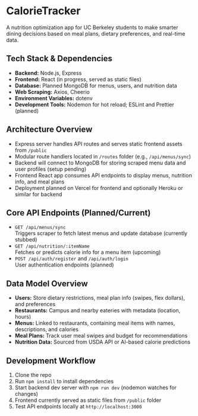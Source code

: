# CalorieTracker

A nutrition optimization app for UC Berkeley students to make smarter dining decisions based on meal plans, dietary preferences, and real-time data.



## Tech Stack & Dependencies

- **Backend:** Node.js, Express  
- **Frontend:** React (in progress, served as static files)  
- **Database:** Planned MongoDB for menus, users, and nutrition data  
- **Web Scraping:** Axios, Cheerio  
- **Environment Variables:** dotenv  
- **Development Tools:** Nodemon for hot reload; ESLint and Prettier (planned)



## Architecture Overview

- Express server handles API routes and serves static frontend assets from `/public`  
- Modular route handlers located in `/routes` folder (e.g., `/api/menus/sync`)  
- Backend will connect to MongoDB for storing scraped menu data and user profiles (setup pending)  
- Frontend React app consumes API endpoints to display menus, nutrition info, and meal plans  
- Deployment planned on Vercel for frontend and optionally Heroku or similar for backend


## Core API Endpoints (Planned/Current)

- `GET /api/menus/sync`  
  Triggers scraper to fetch latest menus and update database (currently stubbed)  
- `GET /api/nutrition/:itemName`  
  Fetches or predicts calorie info for a menu item (upcoming)  
- `POST /api/auth/register` and `/api/auth/login`  
  User authentication endpoints (planned)



## Data Model Overview

- **Users:** Store dietary restrictions, meal plan info (swipes, flex dollars), and preferences  
- **Restaurants:** Campus and nearby eateries with metadata (location, hours)  
- **Menus:** Linked to restaurants, containing meal items with names, descriptions, and calories  
- **Meal Plans:** Track user meal swipes and budget for recommendations  
- **Nutrition Data:** Sourced from USDA API or AI-based calorie predictions



## Development Workflow

1. Clone the repo  
2. Run `npm install` to install dependencies  
3. Start backend dev server with `npm run dev` (nodemon watches for changes)  
4. Frontend currently served as static files from `/public` folder  
5. Test API endpoints locally at `http://localhost:3000`
